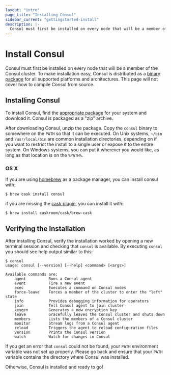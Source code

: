 ```yaml
---
layout: "intro"
page_title: "Installing Consul"
sidebar_current: "gettingstarted-install"
description: |-
  Consul must first be installed on every node that will be a member of the Consul cluster. To make installation easy, Consul is distributed as a binary package for all supported platforms and architectures. This page will not cover how to compile Consul from source.
---
```


# Install Consul

Consul must first be installed on every node that will be a member of the
Consul cluster. To make installation easy, Consul is distributed as a
[binary package](/downloads.html) for all supported platforms and
architectures. This page will not cover how to compile Consul from
source.

## Installing Consul

To install Consul, find the [appropriate package](/downloads.html) for
your system and download it. Consul is packaged as a "zip" archive.

After downloading Consul, unzip the package. Copy the `consul` binary to
somewhere on the `PATH` so that it can be executed. On Unix systems,
`~/bin` and `/usr/local/bin` are common installation directories,
depending on if you want to restrict the install to a single user or
expose it to the entire system. On Windows systems, you can put it
wherever you would like, as long as that location is on the `%PATH%`.

### OS X

If you are using [homebrew](http://brew.sh/#install) as a package manager,
you can install consul with:

```text
$ brew cask install consul
```

if you are missing the [cask plugin](http://caskroom.io/), you can install it with:

```text
$ brew install caskroom/cask/brew-cask
```

## Verifying the Installation

After installing Consul, verify the installation worked by opening a new
terminal session and checking that `consul` is available. By executing
`consul` you should see help output similar to this:

```text
$ consul
usage: consul [--version] [--help] <command> [<args>]

Available commands are:
    agent          Runs a Consul agent
    event          Fire a new event
    exec           Executes a command on Consul nodes
    force-leave    Forces a member of the cluster to enter the "left" state
    info           Provides debugging information for operators
    join           Tell Consul agent to join cluster
    keygen         Generates a new encryption key
    leave          Gracefully leaves the Consul cluster and shuts down
    members        Lists the members of a Consul cluster
    monitor        Stream logs from a Consul agent
    reload         Triggers the agent to reload configuration files
    version        Prints the Consul version
    watch          Watch for changes in Consul
```

If you get an error that `consul` could not be found, your `PATH`
environment variable was not set up properly. Please go back and ensure
that your `PATH` variable contains the directory where Consul was
installed.

Otherwise, Consul is installed and ready to go!
